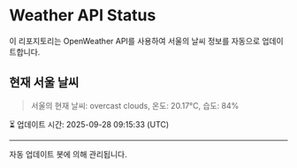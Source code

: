 
# Weather API Status

이 리포지토리는 OpenWeather API를 사용하여 서울의 날씨 정보를 자동으로 업데이트합니다.

## 현재 서울 날씨
> 서울의 현재 날씨: overcast clouds, 온도: 20.17°C, 습도: 84%

⏳ 업데이트 시간: 2025-09-28 09:15:33 (UTC)

---
자동 업데이트 봇에 의해 관리됩니다.
